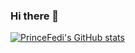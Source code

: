### Hi there 👋
[![PrinceFedi's GitHub stats](https://github-readme-stats.vercel.app/api?username=PrinceFedi&theme=tokyonight)](https://github.com/PrinceFedi/github-readme-stats)
<!--
**PrinceFedi/PrinceFedi** is a ✨ _special_ ✨ repository because its `README.md` (this file) appears on your GitHub profile.

Here are some ideas to get you started:

- 🔭 I’m currently working on ...
- 🌱 I’m currently learning ...
- 👯 I’m looking to collaborate on ...
- 🤔 I’m looking for help with ...
- 💬 Ask me about ...
- 📫 How to reach me: ...
- 😄 Pronouns: ...
- ⚡ Fun fact: ...
-->
